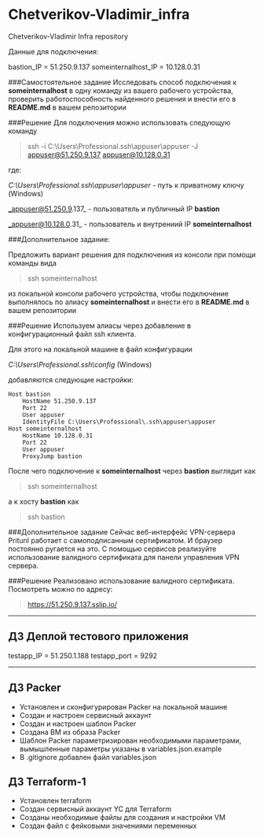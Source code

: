# Chetverikov-Vladimir_infra
Chetverikov-Vladimir Infra repository

Данные для подключения:

bastion_IP = 51.250.9.137
someinternalhost_IP = 10.128.0.31


###Самостоятельное задание
Исследовать способ подключения к **someinternalhost** в одну
команду из вашего рабочего устройства, проверить работоспособность
найденного решения и внести его в **README.md** в вашем репозитории

###Решение
Для подключения можно использовать следующую команду
>ssh -i C:\Users\Professional\.ssh\appuser\appuser -J appuser@51.250.9.137 appuser@10.128.0.31

где:

_C:\Users\Professional\.ssh\appuser\appuser_ - путь к приватному ключу (Windows)

_appuser@51.250.9.137_ - пользователь и публичный IP **bastion**

_appuser@10.128.0.31_ - пользователь и внутрениий IP **someinternalhost**

###Дополнительное задание:

Предложить вариант решения для подключения из консоли при помощи
команды вида
>ssh someinternalhost

из локальной консоли рабочего устройства, чтобы подключение выполнялось по алиасу
**someinternalhost** и внести его в **README.md** в вашем репозитории

###Решение
Используем алиасы через добавление в конфигурационный файл ssh клиента.

Для этого на локальной машине в файл конфигурации

_C:\Users\Professional\.ssh\config_ (Windows)

добавляются следующие настройки:
```
Host bastion
    HostName 51.250.9.137
    Port 22
    User appuser
    IdentityFile C:\Users\Professional\.ssh\appuser\appuser
Host someinternalhost
    HostName 10.128.0.31
    Port 22
    User appuser
    ProxyJump bastion
```
После чего подключение к **someinternalhost** через **bastion** выглядит как
>ssh someinternalhost

а к хосту **bastion** как
> ssh bastion


###Дополнительное задание
Сейчас веб-интерфейс VPN-сервера Pritunl работает с самоподписанным сертификатом. И браузер постоянно ругается на это.
С помощью сервисов реализуйте использование валидного сертификата для панели управления VPN сервера.

###Решение
Реализовано использование валидного сертификата. Посмотреть можно по адресу:
> https://51.250.9.137.sslip.io/
________________________________________________________________________________________________________________________
## ДЗ Деплой тестового приложения

testapp_IP = 51.250.1.188
testapp_port = 9292

------------------------------------------------------------------------------------------------------------------------
## ДЗ Packer
- Установлен и сконфигурирован Packer на локальной машине
- Создан и настроен сервисный аккаунт
- Создан и настроен шаблон Packer
- Создана ВМ из образа Packer
- Шаблон Packer параметризирован необходимыми параметрами, вымышленные параметры указаны в variables.json.example
- В .gitignore добавлен файл variables.json

## ДЗ Terraform-1
- Установлен terraform
- Создан сервисный аккаунт YC для Terraform
- Созданы необходимые файлы для создания и настройки VM
- Создан файл с фейковыми значениями переменных
